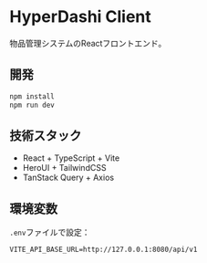 # HyperDashi Client

物品管理システムのReactフロントエンド。

## 開発

```bash
npm install
npm run dev
```

## 技術スタック

- React + TypeScript + Vite
- HeroUI + TailwindCSS
- TanStack Query + Axios

## 環境変数

`.env`ファイルで設定：

```env
VITE_API_BASE_URL=http://127.0.0.1:8080/api/v1
```